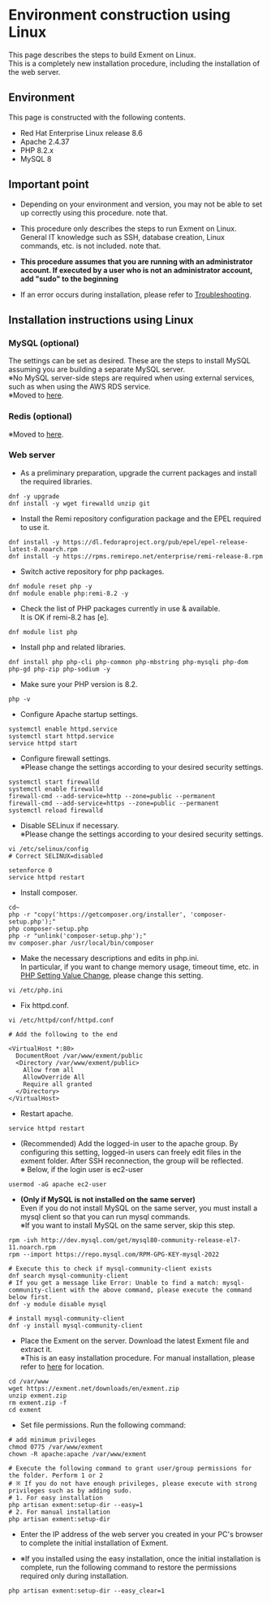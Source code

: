 # Environment construction using Linux
This page describes the steps to build Exment on Linux.   
This is a completely new installation procedure, including the installation of the web server.

## Environment
This page is constructed with the following contents.   
- Red Hat Enterprise Linux release 8.6
- Apache 2.4.37
- PHP 8.2.x
- MySQL 8

## Important point

- Depending on your environment and version, you may not be able to set up correctly using this procedure. note that.

- This procedure only describes the steps to run Exment on Linux.   
General IT knowledge such as SSH, database creation, Linux commands, etc. is not included. note that.   

- **This procedure assumes that you are running with an administrator account. If executed by a user who is not an administrator account, add "sudo" to the beginning**

- If an error occurs during installation, please refer to [Troubleshooting](/troubleshooting).


## Installation instructions using Linux

### MySQL (optional)
The settings can be set as desired. These are the steps to install MySQL assuming you are building a separate MySQL server.   
※No MySQL server-side steps are required when using external services, such as when using the AWS RDS service.   
※Moved to [here](/install_mysql).

### Redis (optional)
※Moved to [here](/additional_session_cache_driver).

### Web server
- As a preliminary preparation, upgrade the current packages and install the required libraries.   

~~~
dnf -y upgrade
dnf install -y wget firewalld unzip git
~~~


- Install the Remi repository configuration package and the EPEL required to use it.

~~~
dnf install -y https://dl.fedoraproject.org/pub/epel/epel-release-latest-8.noarch.rpm  
dnf install -y https://rpms.remirepo.net/enterprise/remi-release-8.rpm
~~~

- Switch active repository for php packages.

~~~
dnf module reset php -y
dnf module enable php:remi-8.2 -y
~~~

- Check the list of PHP packages currently in use & available.   
It is OK if remi-8.2 has [e].

~~~
dnf module list php
~~~

- Install php and related libraries.

~~~
dnf install php php-cli php-common php-mbstring php-mysqli php-dom php-gd php-zip php-sodium -y
~~~

- Make sure your PHP version is 8.2.   

~~~
php -v
~~~

- Configure Apache startup settings.

~~~
systemctl enable httpd.service
systemctl start httpd.service
service httpd start
~~~

- Configure firewall settings.   
※Please change the settings according to your desired security settings.

~~~
systemctl start firewalld
systemctl enable firewalld
firewall-cmd --add-service=http --zone=public --permanent
firewall-cmd --add-service=https --zone=public --permanent
systemctl reload firewalld
~~~

- Disable SELinux if necessary.   
※Please change the settings according to your desired security settings.

~~~
vi /etc/selinux/config
# Correct SELINUX=disabled

setenforce 0
service httpd restart
~~~

- Install composer.   

~~~
cd~
php -r "copy('https://getcomposer.org/installer', 'composer-setup.php');"
php composer-setup.php
php -r "unlink('composer-setup.php');"
mv composer.phar /usr/local/bin/composer
~~~

- Make the necessary descriptions and edits in php.ini.   
In particular, if you want to change memory usage, timeout time, etc. in [PHP Setting Value Change](/additional_php_ini), please change this setting.

~~~
vi /etc/php.ini
~~~

- Fix httpd.conf.

~~~
vi /etc/httpd/conf/httpd.conf

# Add the following to the end

<VirtualHost *:80>
  DocumentRoot /var/www/exment/public
  <Directory /var/www/exment/public>
    Allow from all
    AllowOverride All
    Require all granted
  </Directory>
</VirtualHost>
~~~

- Restart apache.

~~~
service httpd restart
~~~

- (Recommended) Add the logged-in user to the apache group. By configuring this setting, logged-in users can freely edit files in the exment folder. After SSH reconnection, the group will be reflected.   
※ Below, if the login user is ec2-user

~~~
usermod -aG apache ec2-user
~~~

- **(Only if MySQL is not installed on the same server)**  
Even if you do not install MySQL on the same server, you must install a mysql client so that you can run mysql commands.   
※If you want to install MySQL on the same server, skip this step.

~~~
rpm -ivh http://dev.mysql.com/get/mysql80-community-release-el7-11.noarch.rpm
rpm --import https://repo.mysql.com/RPM-GPG-KEY-mysql-2022

# Execute this to check if mysql-community-client exists
dnf search mysql-community-client
# If you get a message like Error: Unable to find a match: mysql-community-client with the above command, please execute the command below first.
dnf -y module disable mysql

# install mysql-community-client
dnf -y install mysql-community-client
~~~


- Place the Exment on the server. Download the latest Exment file and extract it.   
※This is an easy installation procedure. For manual installation, please refer to [here](/quickstart_manual) for location.

~~~
cd /var/www
wget https://exment.net/downloads/en/exment.zip
unzip exment.zip
rm exment.zip -f
cd exment
~~~

- Set file permissions. Run the following command:

~~~
# add minimum privileges
chmod 0775 /var/www/exment
chown -R apache:apache /var/www/exment

# Execute the following command to grant user/group permissions for the folder. Perform 1 or 2   
# ※ If you do not have enough privileges, please execute with strong privileges such as by adding sudo.
# 1. For easy installation
php artisan exment:setup-dir --easy=1
# 2. For manual installation
php artisan exment:setup-dir
~~~

- Enter the IP address of the web server you created in your PC's browser to complete the initial installation of Exment.

- ※If you installed using the easy installation, once the initial installation is complete, run the following command to restore the permissions required only during installation.

~~~
php artisan exment:setup-dir --easy_clear=1
~~~


